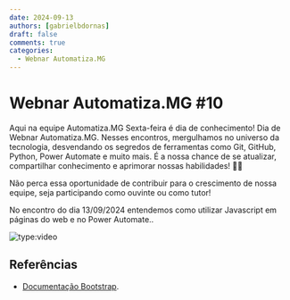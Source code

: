 ```yaml
---
date: 2024-09-13
authors: [gabrielbdornas]
draft: false
comments: true
categories:
  - Webnar Automatiza.MG
---
```


# Webnar Automatiza.MG #10

Aqui na equipe Automatiza.MG Sexta-feira é dia de conhecimento!
Dia de Webnar Automatiza.MG.
Nesses encontros, mergulhamos no universo da tecnologia, desvendando os segredos de ferramentas como Git, GitHub, Python, Power Automate e muito mais.
É a nossa chance de se atualizar, compartilhar conhecimento e aprimorar nossas habilidades! :rocket::rocket:

<!-- more -->

Não perca essa oportunidade de contribuir para o crescimento de nossa equipe, seja participando como ouvinte ou como tutor!

No encontro do dia 13/09/2024 entendemos como utilizar Javascript em páginas do web e no Power Automate..

![type:video](https://www.youtube.com/embed/q9wfYK7Vh9g)

## Referências

- [Documentação Bootstrap](https://getbootstrap.com/docs/5.3/getting-started/introduction/).
